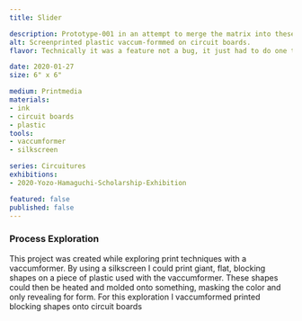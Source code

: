 ```yaml
---
title: Slider

description: Prototype-001 in an attempt to merge the matrix into these circuit board forms.
alt: Screenprinted plastic vaccum-formmed on circuit boards.
flavor: Technically it was a feature not a bug, it just had to do one thing.

date: 2020-01-27
size: 6" x 6"

medium: Printmedia
materials:
- ink
- circuit boards
- plastic
tools:
- vaccumformer
- silkscreen

series: Circuitures
exhibitions:
- 2020-Yozo-Hamaguchi-Scholarship-Exhibition

featured: false
published: false
---
```


### Process Exploration
This project was created while exploring print techniques with a vaccumformer.
By using a silkscreen I could print giant, flat, blocking shapes on a piece of plastic used with the vaccumformer.
These shapes could then be heated and molded onto something, masking the color and only revealing for form. 
For this exploration I vaccumformed printed blocking shapes onto circuit boards

